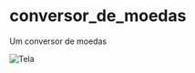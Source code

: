 # conversor_de_moedas

Um conversor de moedas

![Tela](![Tela]https://i.ibb.co/ZSvkxJN/Captura-de-Tela-2020-01-27-s-19-05-33.png)
